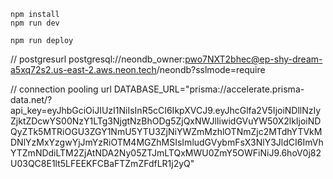 ```
npm install
npm run dev
```

```
npm run deploy
```


// postgresurl 
postgresql://neondb_owner:pwo7NXT2bhec@ep-shy-dream-a5xq72s2.us-east-2.aws.neon.tech/neondb?sslmode=require


// connection pooling url 
DATABASE_URL="prisma://accelerate.prisma-data.net/?api_key=eyJhbGciOiJIUzI1NiIsInR5cCI6IkpXVCJ9.eyJhcGlfa2V5IjoiNDllNzIyZjktZDcwYS00NzY1LTg3NjgtNzBhODg5ZjQxNWJlIiwidGVuYW50X2lkIjoiNDQyZTk5MTRiOGU3ZGY1NmU5YTU3ZjNiYWZmMzhlOTNmZjc2MTdhYTVkMDNlYzMxYzgwYjJmYzRiOTM4MGZhMSIsImludGVybmFsX3NlY3JldCI6ImVhYTZmNDdiLTM2ZjAtNDA2Ny05ZTJmLTQxMWU0ZmY5OWFiNiJ9.6hoV0j82U03QC8E1lt5LFEEKFCBaFTZmZFdfLR1j2yQ"